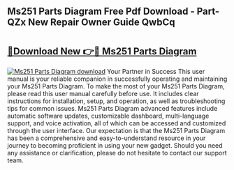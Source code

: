 ## Ms251 Parts Diagram Free Pdf Download - Part-QZx New Repair Owner Guide QwbCq

# <h2><a href="http://dflz88.blite.top/?on=Ms251+Parts+Diagram">🔗Download New 👉🔴 Ms251 Parts Diagram</a></h2>

[![Ms251 Parts Diagram download](https://i.imgur.com/lujVjoI.png)](http://dflz88.blite.top/?on=Ms251+Parts+Diagram)
Your Partner in Success This user manual is your reliable companion in successfully operating and maintaining your Ms251 Parts Diagram. To make the most of your Ms251 Parts Diagram, please read this user manual carefully before use. It includes clear instructions for installation, setup, and operation, as well as troubleshooting tips for common issues. Ms251 Parts Diagram advanced features include automatic software updates, customizable dashboard, multi-language support, and voice activation, all of which can be accessed and customized through the user interface. Our expectation is that the Ms251 Parts Diagram has been a comprehensive and easy-to-understand resource in your journey to becoming proficient in using your new gadget. Should you need any assistance or clarification, please do not hesitate to contact our support team.
